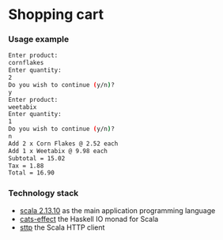 # Shopping cart

### Usage example 

```bash
Enter product:
cornflakes
Enter quantity:
2
Do you wish to continue (y/n)?
y
Enter product:
weetabix
Enter quantity:
1
Do you wish to continue (y/n)?
n
Add 2 x Corn Flakes @ 2.52 each
Add 1 x Weetabix @ 9.98 each
Subtotal = 15.02
Tax = 1.88
Total = 16.90
```

### Technology stack
- [scala 2.13.10](http://www.scala-lang.org/) as the main application programming language
- [cats-effect](https://github.com/typelevel/cats-effect) the Haskell IO monad for Scala
- [sttp](https://sttp.softwaremill.com/en/stable/) the Scala HTTP client
